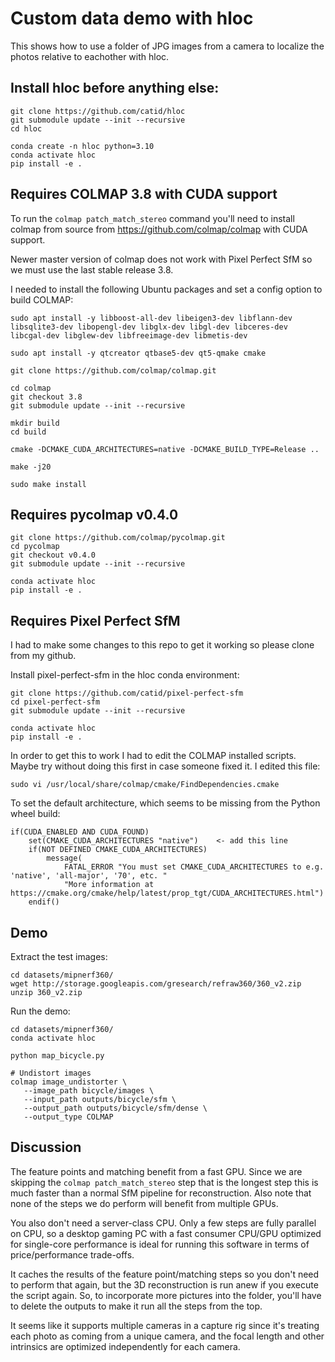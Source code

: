 # Custom data demo with hloc

This shows how to use a folder of JPG images from a camera to localize the photos relative to eachother with hloc.


## Install hloc before anything else:

```
git clone https://github.com/catid/hloc
git submodule update --init --recursive
cd hloc

conda create -n hloc python=3.10
conda activate hloc
pip install -e .
```


## Requires COLMAP 3.8 with CUDA support

To run the `colmap patch_match_stereo` command you'll need to install colmap from source from https://github.com/colmap/colmap with CUDA support.

Newer master version of colmap does not work with Pixel Perfect SfM so we must use the last stable release 3.8.

I needed to install the following Ubuntu packages and set a config option to build COLMAP:

```
sudo apt install -y libboost-all-dev libeigen3-dev libflann-dev libsqlite3-dev libopengl-dev libglx-dev libgl-dev libceres-dev libcgal-dev libglew-dev libfreeimage-dev libmetis-dev

sudo apt install -y qtcreator qtbase5-dev qt5-qmake cmake

git clone https://github.com/colmap/colmap.git

cd colmap
git checkout 3.8
git submodule update --init --recursive

mkdir build
cd build

cmake -DCMAKE_CUDA_ARCHITECTURES=native -DCMAKE_BUILD_TYPE=Release ..

make -j20

sudo make install
```


## Requires pycolmap v0.4.0

```
git clone https://github.com/colmap/pycolmap.git
cd pycolmap
git checkout v0.4.0
git submodule update --init --recursive

conda activate hloc
pip install -e .
```


## Requires Pixel Perfect SfM

I had to make some changes to this repo to get it working so please clone from my github.

Install pixel-perfect-sfm in the hloc conda environment:

```
git clone https://github.com/catid/pixel-perfect-sfm
cd pixel-perfect-sfm
git submodule update --init --recursive

conda activate hloc
pip install -e .
```

In order to get this to work I had to edit the COLMAP installed scripts.  Maybe try without doing this first in case someone fixed it.  I edited this file:

```
sudo vi /usr/local/share/colmap/cmake/FindDependencies.cmake
```

To set the default architecture, which seems to be missing from the Python wheel build:

```
if(CUDA_ENABLED AND CUDA_FOUND)
    set(CMAKE_CUDA_ARCHITECTURES "native")    <- add this line
    if(NOT DEFINED CMAKE_CUDA_ARCHITECTURES)
        message(
            FATAL_ERROR "You must set CMAKE_CUDA_ARCHITECTURES to e.g. 'native', 'all-major', '70', etc. "
            "More information at https://cmake.org/cmake/help/latest/prop_tgt/CUDA_ARCHITECTURES.html")
    endif()
```


## Demo

Extract the test images:

```
cd datasets/mipnerf360/
wget http://storage.googleapis.com/gresearch/refraw360/360_v2.zip
unzip 360_v2.zip
```


Run the demo:

```
cd datasets/mipnerf360/
conda activate hloc

python map_bicycle.py

# Undistort images
colmap image_undistorter \
   --image_path bicycle/images \
   --input_path outputs/bicycle/sfm \
   --output_path outputs/bicycle/sfm/dense \
   --output_type COLMAP
```


## Discussion

The feature points and matching benefit from a fast GPU.  Since we are skipping the `colmap patch_match_stereo` step that is the longest step this is much faster than a normal SfM pipeline for reconstruction.  Also note that none of the steps we do perform will benefit from multiple GPUs.

You also don't need a server-class CPU.  Only a few steps are fully parallel on CPU, so a desktop gaming PC with a fast consumer CPU/GPU optimized for single-core performance is ideal for running this software in terms of price/performance trade-offs.

It caches the results of the feature point/matching steps so you don't need to perform that again, but the 3D reconstruction is run anew if you execute the script again.  So, to incorporate more pictures into the folder, you'll have to delete the outputs to make it run all the steps from the top.

It seems like it supports multiple cameras in a capture rig since it's treating each photo as coming from a unique camera, and the focal length and other intrinsics are optimized independently for each camera.
